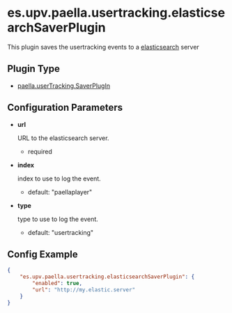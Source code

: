---
---

# es.upv.paella.usertracking.elasticsearchSaverPlugin

This plugin saves the usertracking events to a [elasticsearch](https://www.elastic.co/) server

## Plugin Type

* [paella.userTracking.SaverPlugIn](../../developers/plugin_types.md)

## Configuration Parameters

* **url**

    URL to the elasticsearch server.
    - required

* **index**

    index to use to log the event.
    - default: "paellaplayer"

* **type**

    type to use to log the event.
    - default: "usertracking"


## Config Example

```json
{
	"es.upv.paella.usertracking.elasticsearchSaverPlugin": {
		"enabled": true,
		"url": "http://my.elastic.server"
	}
}
```
